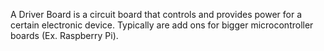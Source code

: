 A Driver Board is a circuit board that controls and provides power for a certain electronic device. Typically are add ons for bigger microcontroller boards (Ex. Raspberry Pi).
